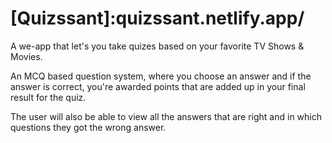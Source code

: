# [Quizssant]:quizssant.netlify.app/
A we-app that let's you take quizes based on your favorite TV Shows & Movies.

An MCQ based question system, where you choose an answer and if the answer is correct, you're awarded points that are added up in your final result for the quiz.

The user will also be able to view all the answers that are right and in which questions they got the wrong answer. 


